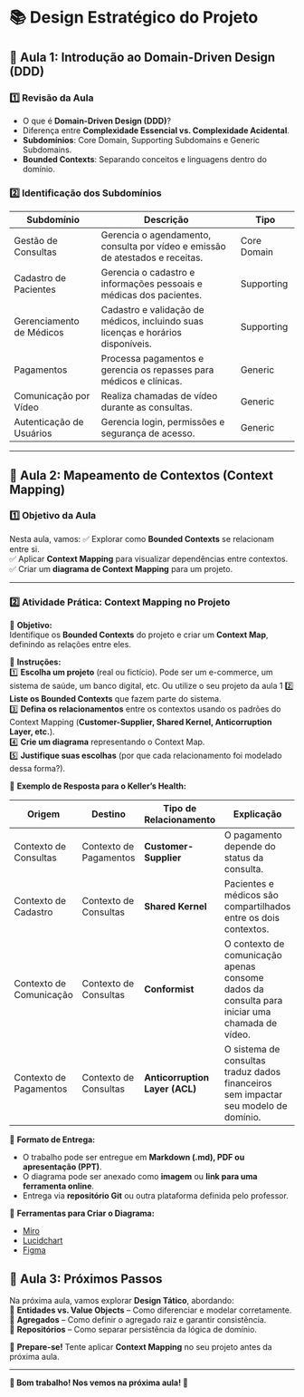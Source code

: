 # 📚 Design Estratégico do Projeto

## 📌 Aula 1: Introdução ao Domain-Driven Design (DDD)

### **1️⃣ Revisão da Aula**
- O que é **Domain-Driven Design (DDD)**?
- Diferença entre **Complexidade Essencial vs. Complexidade Acidental**.
- **Subdomínios**: Core Domain, Supporting Subdomains e Generic Subdomains.
- **Bounded Contexts**: Separando conceitos e linguagens dentro do domínio.

### **2️⃣ Identificação dos Subdomínios**
| **Subdomínio**              | **Descrição**                                                                                      | **Tipo**         |
|-----------------------------|--------------------------------------------------------------------------------------------------|------------------|
| Gestão de Consultas         | Gerencia o agendamento, consulta por vídeo e emissão de atestados e receitas.                   | Core Domain      |
| Cadastro de Pacientes       | Gerencia o cadastro e informações pessoais e médicas dos pacientes.                             | Supporting       |
| Gerenciamento de Médicos    | Cadastro e validação de médicos, incluindo suas licenças e horários disponíveis.                | Supporting       |
| Pagamentos                  | Processa pagamentos e gerencia os repasses para médicos e clínicas.                            | Generic          |
| Comunicação por Vídeo       | Realiza chamadas de vídeo durante as consultas.                                                | Generic          |
| Autenticação de Usuários    | Gerencia login, permissões e segurança de acesso.                                              | Generic          |

---

## 📌 Aula 2: Mapeamento de Contextos (Context Mapping)

### **1️⃣ Objetivo da Aula**
Nesta aula, vamos:
✅ Explorar como **Bounded Contexts** se relacionam entre si.  
✅ Aplicar **Context Mapping** para visualizar dependências entre contextos.  
✅ Criar um **diagrama de Context Mapping** para um projeto.  

---

### **2️⃣ Atividade Prática: Context Mapping no Projeto**

📌 **Objetivo:**  
Identifique os **Bounded Contexts** do projeto e criar um **Context Map**, definindo as relações entre eles.

📌 **Instruções:**  
1️⃣ **Escolha um projeto** (real ou fictício). Pode ser um e-commerce, um sistema de saúde, um banco digital, etc.  Ou utilize o seu projeto da aula 1
2️⃣ **Liste os Bounded Contexts** que fazem parte do sistema.  
3️⃣ **Defina os relacionamentos** entre os contextos usando os padrões do Context Mapping (**Customer-Supplier, Shared Kernel, Anticorruption Layer, etc.**).  
4️⃣ **Crie um diagrama** representando o Context Map.  
5️⃣ **Justifique suas escolhas** (por que cada relacionamento foi modelado dessa forma?).  

📌 **Exemplo de Resposta para o Keller’s Health:**  

| **Origem**               | **Destino**              | **Tipo de Relacionamento**       | **Explicação** |
|--------------------------|-------------------------|--------------------------------|---------------|
| Contexto de Consultas    | Contexto de Pagamentos  | **Customer-Supplier**          | O pagamento depende do status da consulta. |
| Contexto de Cadastro     | Contexto de Consultas   | **Shared Kernel**              | Pacientes e médicos são compartilhados entre os dois contextos. |
| Contexto de Comunicação  | Contexto de Consultas   | **Conformist**                 | O contexto de comunicação apenas consome dados da consulta para iniciar uma chamada de vídeo. |
| Contexto de Pagamentos   | Contexto de Consultas   | **Anticorruption Layer (ACL)** | O sistema de consultas traduz dados financeiros sem impactar seu modelo de domínio. |

📌 **Formato de Entrega:**  
- O trabalho pode ser entregue em **Markdown (.md), PDF ou apresentação (PPT)**.  
- O diagrama pode ser anexado como **imagem** ou **link para uma ferramenta online**.  
- Entrega via **repositório Git** ou outra plataforma definida pelo professor.  

📌 **Ferramentas para Criar o Diagrama:**  
- [Miro](https://miro.com/)  
- [Lucidchart](https://www.lucidchart.com/)  
- [Figma](https://www.figma.com/)  

## 📌 Aula 3: Próximos Passos  
Na próxima aula, vamos explorar **Design Tático**, abordando:  
🔹 **Entidades vs. Value Objects** – Como diferenciar e modelar corretamente.  
🔹 **Agregados** – Como definir o agregado raiz e garantir consistência.  
🔹 **Repositórios** – Como separar persistência da lógica de domínio.  

📌 **Prepare-se!** Tente aplicar **Context Mapping** no seu projeto antes da próxima aula.  

---

**📢 Bom trabalho! Nos vemos na próxima aula! 🚀**  
